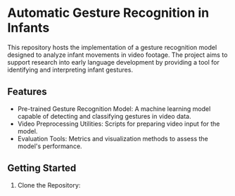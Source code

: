 Automatic Gesture Recognition in Infants
========================================

This repository hosts the implementation of a gesture recognition model designed to analyze infant movements in video footage. 
The project aims to support research into early language development by providing a tool for identifying and interpreting 
infant gestures.

Features
--------
- Pre-trained Gesture Recognition Model: A machine learning model capable of detecting and classifying gestures in video data.
- Video Preprocessing Utilities: Scripts for preparing video input for the model.
- Evaluation Tools: Metrics and visualization methods to assess the model's performance.

Getting Started
---------------
1. Clone the Repository:
